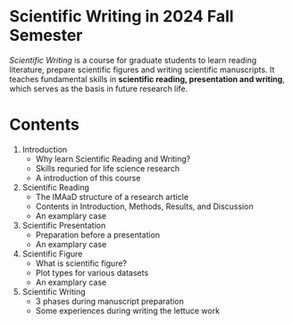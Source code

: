 # Scientific Writing in 2024 Fall Semester
*Scientific Writing* is a course for graduate students to learn reading literature, prepare scientific figures and writing scientific manuscripts. It teaches fundamental skills in **scientific reading, presentation and writing**, which serves as the basis in future research life.

# Contents
1. Introduction
    * Why learn Scientific Reading and Writing?
    * Skills requried for life science research
    * A introduction of this course
2. Scientific Reading
    * The IMAaD structure of a research article
    * Contents in Introduction, Methods, Results, and Discussion
    * An examplary case
3. Scientific Presentation
    * Preparation before a presentation
    * An examplary case
4. Scientific Figure
    * What is scientific figure?
    * Plot types for various datasets
    * An examplary case
5. Scientific Writing
    * 3 phases during manuscript preparation
    * Some experiences during writing the lettuce work
